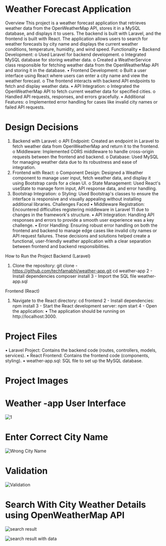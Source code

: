 # Weather Forecast Application
Overview
This project is a weather forecast application that retrieves weather data from the OpenWeatherMap API, stores it in a MySQL database, and displays it to users. The backend is built with Laravel, and the frontend is built with React. The application allows users to search for weather forecasts by city name and displays the current weather conditions, temperature, humidity, and wind speed.
Functionality
•	Backend Development:
o	Used Laravel for backend development.
o	Integrated MySQL database for storing weather data.
o	Created a WeatherService class responsible for fetching weather data from the OpenWeatherMap API and storing it in the database.
•	Frontend Development:
o	Built a user interface using React where users can enter a city name and view the weather forecast.
o	The frontend interacts with backend API endpoints to fetch and display weather data.
•	API Integration:
o	Integrated the OpenWeatherMap API to fetch current weather data for specified cities.
o	Handled API requests, responses, and errors gracefully.
•	Additional Features:
o	Implemented error handling for cases like invalid city names or failed API requests.
# Design Decisions
1.	Backend with Laravel:
o	API Endpoint: Created an endpoint in Laravel to fetch weather data from OpenWeatherMap and return it to the frontend.
o	Middleware: Implemented CORS middleware to handle cross-origin requests between the frontend and backend.
o	Database: Used MySQL for managing weather data due to its robustness and ease of integration.
2.	Frontend with React:
o	Component Design: Designed a Weather component to manage user input, fetch weather data, and display it using Bootstrap cards for a clean UI.
o	State Management: Used React's useState to manage form input, API response data, and error handling.
3.	Bootstrap Integration:
o	Styling: Used Bootstrap's classes to ensure the interface is responsive and visually appealing without installing additional libraries.
Challenges Faced
•	Middleware Registration: Encountered difficulties registering middleware in Laravel 11 due to changes in the framework's structure.
•	API Integration: Handling API responses and errors to provide a smooth user experience was a key challenge.
•	Error Handling: Ensuring robust error handling on both the frontend and backend to manage edge cases like invalid city names or API request failures.
These decisions and solutions helped create a functional, user-friendly weather application with a clear separation between frontend and backend responsibilities.

How to Run the Project
Backend (Laravel)
1.	Clone the repository:
git clone  - https://github.com/techfamabhi/weather-app.git
cd weather-app
2 - Install dependencies
composer install
3 - Import the SQL file
weather-app.sql

Frontend (React)
1.	Navigate to the React directory:
cd frontend
2 - Install dependencies:
npm install
3 - Start the React development server:
npm start
4 - Open the application:
•	The application should be running on http://localhost:3000.


# Project Files
•	Laravel Project: Contains the backend code (routes, controllers, models, services).
•	React Frontend: Contains the frontend code (components, styling).
•	weather-app.sql: SQL file to set up the MySQL database.


# Project Images 

# Weather -app User Interface

![1](https://github.com/user-attachments/assets/ca582076-c0bf-481b-9b2e-d89daa1ae10d)

# Enter Correct City Name
![Wrong City Name](https://github.com/user-attachments/assets/20056be7-08bd-46a9-a10e-03f5812fe01f)
# Validation 
![Validation](https://github.com/user-attachments/assets/5d743b7b-d7e1-4b12-ab7b-eeb394f4753b)

# Search With City Weather Details using OpenWeatherMap API
![search result](https://github.com/user-attachments/assets/3c0ef369-fdc7-44c9-bb48-a0e3e05263df)


![search result with data](https://github.com/user-attachments/assets/7b3017ce-8a11-47e4-8fa5-947e903dd78d)

